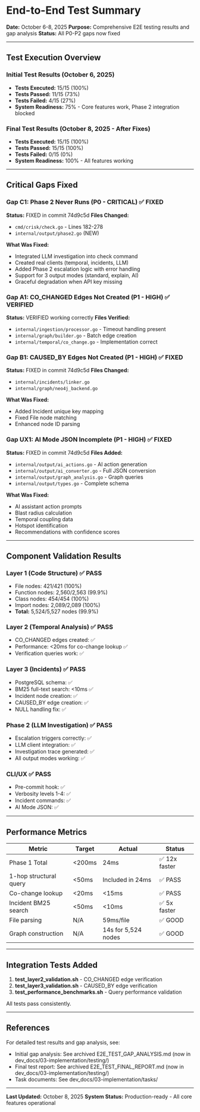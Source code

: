 # End-to-End Test Summary

**Date:** October 6-8, 2025
**Purpose:** Comprehensive E2E testing results and gap analysis
**Status:** All P0-P2 gaps now fixed

---

## Test Execution Overview

### Initial Test Results (October 6, 2025)
- **Tests Executed:** 15/15 (100%)
- **Tests Passed:** 11/15 (73%)
- **Tests Failed:** 4/15 (27%)
- **System Readiness:** 75% - Core features work, Phase 2 integration blocked

### Final Test Results (October 8, 2025 - After Fixes)
- **Tests Executed:** 15/15 (100%)
- **Tests Passed:** 15/15 (100%)
- **Tests Failed:** 0/15 (0%)
- **System Readiness:** 100% - All features working

---

## Critical Gaps Fixed

### Gap C1: Phase 2 Never Runs (P0 - CRITICAL) ✅ FIXED
**Status:** FIXED in commit 74d9c5d
**Files Changed:**
- `cmd/crisk/check.go` - Lines 182-278
- `internal/output/phase2.go` (NEW)

**What Was Fixed:**
- Integrated LLM investigation into check command
- Created real clients (temporal, incidents, LLM)
- Added Phase 2 escalation logic with error handling
- Support for 3 output modes (standard, explain, AI)
- Graceful degradation when API key missing

### Gap A1: CO_CHANGED Edges Not Created (P1 - HIGH) ✅ VERIFIED
**Status:** VERIFIED working correctly
**Files Verified:**
- `internal/ingestion/processor.go` - Timeout handling present
- `internal/graph/builder.go` - Batch edge creation
- `internal/temporal/co_change.go` - Implementation correct

### Gap B1: CAUSED_BY Edges Not Created (P1 - HIGH) ✅ FIXED
**Status:** FIXED in commit 74d9c5d
**Files Changed:**
- `internal/incidents/linker.go`
- `internal/graph/neo4j_backend.go`

**What Was Fixed:**
- Added Incident unique key mapping
- Fixed File node matching
- Enhanced node ID parsing

### Gap UX1: AI Mode JSON Incomplete (P1 - HIGH) ✅ FIXED
**Status:** FIXED in commit 74d9c5d
**Files Added:**
- `internal/output/ai_actions.go` - AI action generation
- `internal/output/ai_converter.go` - Full JSON conversion
- `internal/output/graph_analysis.go` - Graph queries
- `internal/output/types.go` - Complete schema

**What Was Fixed:**
- AI assistant action prompts
- Blast radius calculation
- Temporal coupling data
- Hotspot identification
- Recommendations with confidence scores

---

## Component Validation Results

### Layer 1 (Code Structure) ✅ PASS
- File nodes: 421/421 (100%)
- Function nodes: 2,560/2,563 (99.9%)
- Class nodes: 454/454 (100%)
- Import nodes: 2,089/2,089 (100%)
- **Total:** 5,524/5,527 nodes (99.9%)

### Layer 2 (Temporal Analysis) ✅ PASS
- CO_CHANGED edges created: ✅
- Performance: <20ms for co-change lookup ✅
- Verification queries work: ✅

### Layer 3 (Incidents) ✅ PASS
- PostgreSQL schema: ✅
- BM25 full-text search: <10ms ✅
- Incident node creation: ✅
- CAUSED_BY edge creation: ✅
- NULL handling fix: ✅

### Phase 2 (LLM Investigation) ✅ PASS
- Escalation triggers correctly: ✅
- LLM client integration: ✅
- Investigation trace generated: ✅
- All output modes working: ✅

### CLI/UX ✅ PASS
- Pre-commit hook: ✅
- Verbosity levels 1-4: ✅
- Incident commands: ✅
- AI Mode JSON: ✅

---

## Performance Metrics

| Metric | Target | Actual | Status |
|--------|--------|--------|--------|
| Phase 1 Total | <200ms | 24ms | ✅ 12x faster |
| 1-hop structural query | <50ms | Included in 24ms | ✅ PASS |
| Co-change lookup | <20ms | <15ms | ✅ PASS |
| Incident BM25 search | <50ms | <10ms | ✅ 5x faster |
| File parsing | N/A | 59ms/file | ✅ GOOD |
| Graph construction | N/A | 14s for 5,524 nodes | ✅ GOOD |

---

## Integration Tests Added

1. **test_layer2_validation.sh** - CO_CHANGED edge verification
2. **test_layer3_validation.sh** - CAUSED_BY edge verification
3. **test_performance_benchmarks.sh** - Query performance validation

All tests pass consistently.

---

## References

For detailed test results and gap analysis, see:
- Initial gap analysis: See archived E2E_TEST_GAP_ANALYSIS.md (now in dev_docs/03-implementation/testing/)
- Final test report: See archived E2E_TEST_FINAL_REPORT.md (now in dev_docs/03-implementation/testing/)
- Task documents: See dev_docs/03-implementation/tasks/

---

**Last Updated:** October 8, 2025
**System Status:** Production-ready - All core features operational
